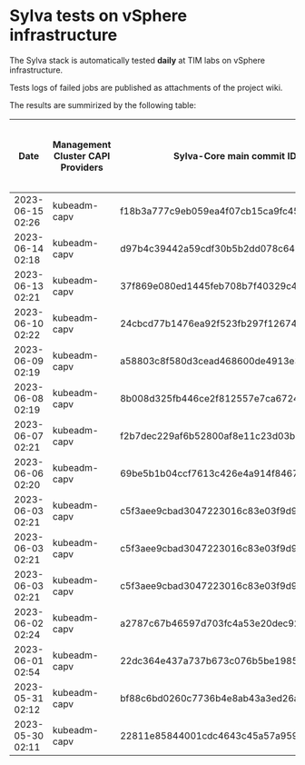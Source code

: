 # Sylva tests on vSphere infrastructure

The Sylva stack is automatically tested **daily** at TIM labs on vSphere infrastructure.

Tests logs of failed jobs are published as attachments of the project wiki.

The results are summirized by the following table:

| Date                      | Management Cluster CAPI Providers | Sylva-Core main commit ID        | Result                                       | Test logs (only for failed tests) |
|---------------------------|-----------------------------------|----------------------------------|----------------------------------------------|-----------------------------------|
|2023-06-15 02:26|kubeadm-capv|f18b3a777c9eb059ea4f07cb15ca9fc4533cb85a|:white_check_mark: success||
|2023-06-14 02:18|kubeadm-capv|d97b4c39442a59cdf30b5b2dd078c64493c7f1bb|:white_check_mark: success||
|2023-06-13 02:21|kubeadm-capv|37f869e080ed1445feb708b7f40329c48bb3c0b5|:white_check_mark: success||
|2023-06-10 02:22|kubeadm-capv|24cbcd77b1476ea92f523fb297f12674c1a9219d|:white_check_mark: success||
|2023-06-09 02:19|kubeadm-capv|a58803c8f580d3cead468600de4913e347cf9740|:white_check_mark: success||
|2023-06-08 02:19|kubeadm-capv|8b008d325fb446ce2f812557e7ca67240a4b975e|:white_check_mark: success||
|2023-06-07 02:21|kubeadm-capv|f2b7dec229af6b52800af8e11c23d03b6574a5b7|:white_check_mark: success||
|2023-06-06 02:20|kubeadm-capv|69be5b1b04ccf7613c426e4a914f84678a0a3f7b|:white_check_mark: success||
|2023-06-03 02:21|kubeadm-capv|c5f3aee9cbad3047223016c83e03f9d92cc3a10a|:white_check_mark: success||
|2023-06-03 02:21|kubeadm-capv|c5f3aee9cbad3047223016c83e03f9d92cc3a10a|:white_check_mark: success||
|2023-06-03 02:21|kubeadm-capv|c5f3aee9cbad3047223016c83e03f9d92cc3a10a|:white_check_mark: success||
|2023-06-02 02:24|kubeadm-capv|a2787c67b46597d703fc4a53e20dec92e62787bb|:white_check_mark: success||
|2023-06-01 02:54|kubeadm-capv|22dc364e437a737b673c076b5be19858b88c0413|:x: failed||
|2023-05-31 02:12|kubeadm-capv|bf88c6bd0260c7736b4e8ab43a3ed26ad76023de|:white_check_mark: success||
|2023-05-30 02:11|kubeadm-capv|22811e85844001cdc4643c45a57a9599e74909f8|:white_check_mark: success||

